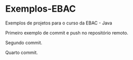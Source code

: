 # Exemplos-EBAC
Exemplos de projetos para o curso da EBAC - Java
 
Primeiro exemplo de commit e push no repositório remoto. 

Segundo commit.


Quarto commit.
